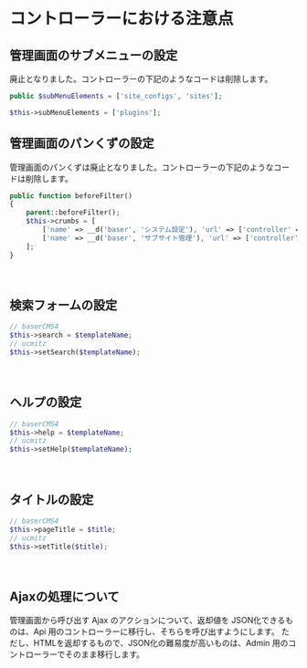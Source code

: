 # コントローラーにおける注意点

## 管理画面のサブメニューの設定

廃止となりました。コントローラーの下記のようなコードは削除します。

```php
public $subMenuElements = ['site_configs', 'sites'];

$this->subMenuElements = ['plugins'];
```

## 管理画面のパンくずの設定
 
管理画面のパンくずは廃止となりました。コントローラーの下記のようなコードは削除します。

```php
public function beforeFilter()
{
    parent::beforeFilter();
    $this->crumbs = [
        ['name' => __d('baser', 'システム設定'), 'url' => ['controller' => 'site_configs', 'action' => 'form']],
        ['name' => __d('baser', 'サブサイト管理'), 'url' => ['controller' => 'sites', 'action' => 'index']]
    ];
}
```
　
## 検索フォームの設定
```php
// baserCMS4
$this->search = $templateName;
// ucmitz
$this->setSearch($templateName);
```

　
## ヘルプの設定
```php
// baserCMS4
$this->help = $templateName;
// ucmitz
$this->setHelp($templateName);
```

　
## タイトルの設定
```php
// baserCMS4
$this->pageTitle = $title;
// ucmitz
$this->setTitle($title);
```

　
## Ajaxの処理について

管理画面から呼び出す Ajax のアクションについて、返却値を JSON化できるものは、Api 用のコントローラーに移行し、そちらを呼び出すようにします。
ただし、HTMLを返却するもので、JSON化の難易度が高いものは、Admin 用のコントローラーでそのまま移行します。
